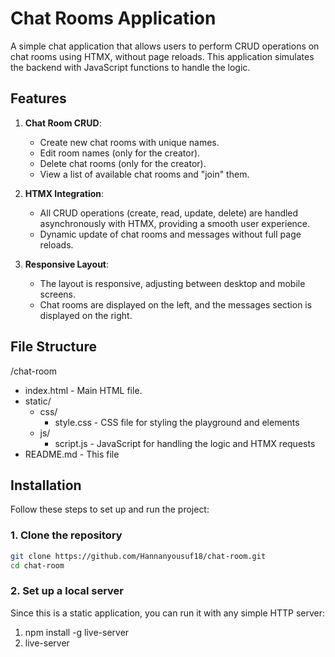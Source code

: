 # Chat Rooms Application

A simple chat application that allows users to perform CRUD operations on chat rooms using HTMX, without page reloads. This application simulates the backend with JavaScript functions to handle the logic.

## Features

1. **Chat Room CRUD**:
   - Create new chat rooms with unique names.
   - Edit room names (only for the creator).
   - Delete chat rooms (only for the creator).
   - View a list of available chat rooms and "join" them.
2. **HTMX Integration**:

   - All CRUD operations (create, read, update, delete) are handled asynchronously with HTMX, providing a smooth user experience.
   - Dynamic update of chat rooms and messages without full page reloads.

3. **Responsive Layout**:
   - The layout is responsive, adjusting between desktop and mobile screens.
   - Chat rooms are displayed on the left, and the messages section is displayed on the right.

## File Structure

/chat-room

- index.html - Main HTML file.
- static/
  - css/
    - style.css - CSS file for styling the playground and elements
  - js/
    - script.js - JavaScript for handling the logic and HTMX requests
- README.md - This file

## Installation

Follow these steps to set up and run the project:

### 1. Clone the repository

```bash
git clone https://github.com/Hannanyousuf18/chat-room.git
cd chat-room
```

### 2. Set up a local server

Since this is a static application, you can run it with any simple HTTP server:

1. npm install -g live-server
2. live-server
